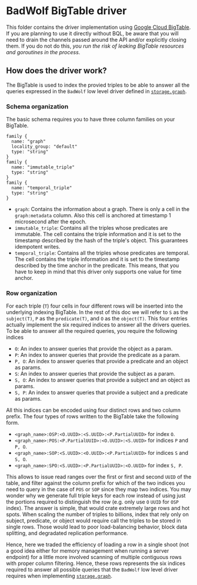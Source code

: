 # BadWolf BigTable driver

This folder contains the driver implementation using 
[Google Cloud BigTable](https://cloud.google.com/bigtable/). If you are
planning to use it directly without BQL, be aware that you will need to drain
the channels passed around the API and/or explicitly closing them. If you do not
do this, _you run the risk of leaking BigTable resources and goroutines in the
process_.

## How does the driver work?

The BigTable is used to index the provied triples to be able to answer all the
queries expressed in the `BadWolf` low level driver defined in
[`storage.graph`](https://github.com/google/badwolf/blob/master/storage/storage.go).

### Schema organization

The basic schema requires you to have three column families on your BigTable.

```
family {
  name: "graph"
  locality_group: "default"
  type: "string"
}
family {
  name: "immutable_triple"
  type: "string"
}
family {
  name: "temporal_triple"
  type: "string"
}
```

*   `graph`: Contains the information about a graph. There is only a cell in the
    `graph:metadata` column. Also this cell is anchored at timestamp 1
    microsecond after the epoch.
*   `immutable_triple`: Contains all the triples whose predicates are immutable.
    The cell contains the triple information and it is set to the timestamp
    described by the hash of the triple's object. This guarantees idempotent
    writes.
*   `temporal_triple`: Contains all the triples whose predicates are temporal.
    The cell contains the triple information and it is set to the timestamp
    described by the time anchor in the predicate. This means, that you have to
    keep in mind that this driver only supports one value for time anchor.

### Row organization

For each triple (`T`) four cells in four different rows will be inserted into
the underlying indexing BigTable. In the rest of this doc we will refer to `S`
as the `subject(T)`, `P` as the `predicate(T)`, and `O` as the `object(T)`. This
four entries actually implement the six required indices to answer all the
drivers queries. To be able to answer all the required queries, you require the
following indices

*   `O`: An index to answer queries that provide the object as a param.
*   `P`: An index to answer queries that provide the predicate as a param.
*   `P, O`: An index to answer queries that provide a predicate and an object as
    params.
*   `S`: An index to answer queries that provide the subject as a param.
*   `S, O`: An index to answer queries that provide a subject and an object as
    params.
*   `S, P`: An index to answer queries that provide a subject and a predicate as
    params.

All this indices can be encoded using four distinct rows and two column prefix.
The four types of rows written to the BigTable take the following form.

*   `<graph_name>:OSP:<O.UUID>:<S.UUID>:<P.PartialUUID>` for index `O`.
*   `<graph_name>:POS:<P.PartialUUID>:<O.UUID>:<S.UUID>` for indices `P` and 
    `P, O`.
*   `<graph_name>:SOP:<S.UUID>:<O.UUID>:<P.PartialUUID>` for indices `S` and 
    `S, O`.
*   `<graph_name>:SPO:<S.UUID>:<P.PartialUUID>:<O.UUID>` for index `S, P`.

This allows to issue read ranges over the first or first and second `UUID` of
the table, and filter against the column prefix for which of the two indices you
need to query in the case of `POS` or `SOP` since they map two indices. You may
wonder why we generate full triple keys for each row instead of using just the
portions required to distinguish the row (e.g. only use `O` `UUID` for `OSP`
index). The answer is simple, that would crate extremely large rows and hot
spots. When scaling the number of triples to billions, index that rely only on
subject, predicate, or object would require call the triples to be stored in
single rows. Those would lead to poor load-balancing behavior, block data
splitting, and degradated replication performance.

Hence, here we traded the efficiency of loading a row in a single shoot (not a
good idea either for memory management when running a server endpoint) for a
little more involved scanning of multiple contiguous rows with proper column
filtering. Hence, these rows represents the six indices required to answer all
possible queries that the `BadWolf` low level driver requires when implementing
[`storage.graph`](https://github.com/google/badwolf/blob/master/storage/storage.go).
